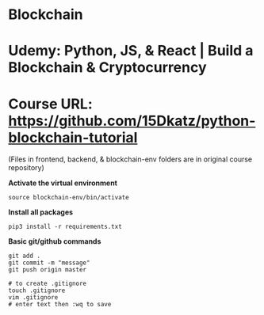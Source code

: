 # Blockchain
# Udemy: Python, JS, & React | Build a Blockchain & Cryptocurrency
# Course URL: https://github.com/15Dkatz/python-blockchain-tutorial

(Files in frontend, backend, & blockchain-env folders are in original course repository)

**Activate the virtual environment**

```
source blockchain-env/bin/activate
```

**Install all packages**
```
pip3 install -r requirements.txt
```

**Basic git/github commands**
```
git add .
git commit -m "message"
git push origin master

# to create .gitignore
touch .gitignore
vim .gitignore
# enter text then :wq to save
```
